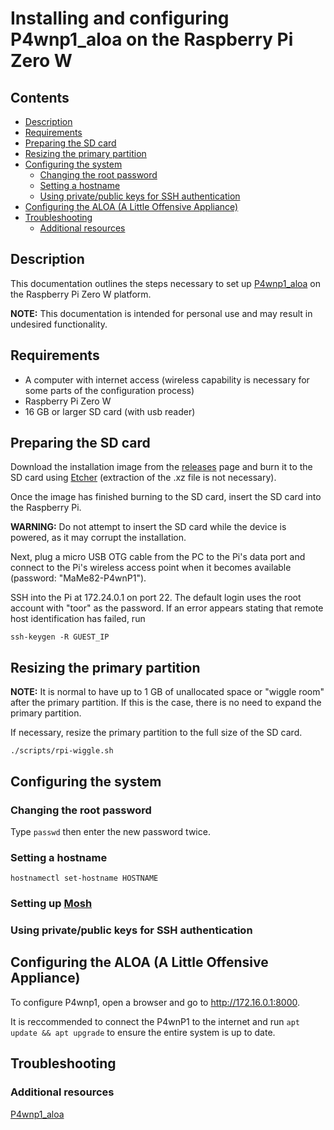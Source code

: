 # Installing and configuring P4wnp1_aloa on the Raspberry Pi Zero W

## Contents

- [Description](#description)
- [Requirements](#requirements)
- [Preparing the SD card](#preparing-the-sd-card)
- [Resizing the primary partition](#resizing-the-primary-partition)
- [Configuring the system](#configuring-the-system)
  - [Changing the root password](#changing-the-root-password)
  - [Setting a hostname](#setting-a-hostname)
  - [Using private/public keys for SSH authentication](#using-private-public-keys-for-authentication)
- [Configuring the ALOA (A Little Offensive Appliance)](#configuring-the-aloa-a-little-offensive-appliance)
- [Troubleshooting](#troubleshooting)
  - [Additional resources](#additional-resources)

## Description

This documentation outlines the steps necessary to set up [P4wnp1_aloa](https://github.com/mame82/P4wnP1_aloa) on the Raspberry Pi Zero W platform.

**NOTE:** This documentation is intended for personal use and may result in undesired functionality.

## Requirements

- A computer with internet access (wireless capability is necessary for some parts of the configuration process)
- Raspberry Pi Zero W
- 16 GB or larger SD card (with usb reader)

## Preparing the SD card

Download the installation image from the [releases](https://github.com/mame82/P4wnP1_aloa/releases/download/v0.1.0-alpha2/kali-linux-v0.1.0-alpha2-rpi0w-nexmon-p4wnp1-aloa.img.xz) page and burn it to the SD card using [Etcher](https://www.balena.io/etcher/) (extraction of the .xz file is not necessary).

Once the image has finished burning to the SD card, insert the SD card into the Raspberry Pi.

**WARNING:** Do not attempt to insert the SD card while the device is powered, as it may corrupt the installation.

Next, plug a micro USB OTG cable from the PC to the Pi's data port and connect to the Pi's wireless access point when it becomes available (password: "MaMe82-P4wnP1").

SSH into the Pi at 172.24.0.1 on port 22. The default login uses the root account with "toor" as the password. If an error appears stating that remote host identification has failed, run

`ssh-keygen -R GUEST_IP`

## Resizing the primary partition

**NOTE:** It is normal to have up to 1 GB of unallocated space or "wiggle room" after the primary partition. If this is the case, there is no need to expand the primary partition.

If necessary, resize the primary partition to the full size of the SD card.

`./scripts/rpi-wiggle.sh`

## Configuring the system

### Changing the root password

Type `passwd` then enter the new password twice.

### Setting a hostname

`hostnamectl set-hostname HOSTNAME`

### Setting up [Mosh](https://mosh.org/)

### Using private/public keys for SSH authentication

## Configuring the ALOA (A Little Offensive Appliance)

To configure P4wnp1, open a browser and go to http://172.16.0.1:8000.

It is reccommended to connect the P4wnP1 to the internet and run `apt update && apt upgrade` to ensure the entire system is up to date.

## Troubleshooting

### Additional resources

[P4wnp1_aloa](https://github.com/mame82/P4wnP1_aloa)
